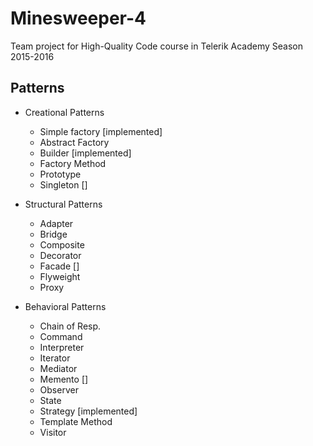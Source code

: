 # Minesweeper-4
Team project for High-Quality Code course in Telerik Academy Season 2015-2016

## Patterns
* Creational Patterns
	* Simple factory [implemented]
	* Abstract Factory
	* Builder           [implemented]
	* Factory Method
	* Prototype
	* Singleton			[]


* Structural Patterns
	* Adapter
	* Bridge
	* Composite
	* Decorator
	* Facade			[]
	* Flyweight
	* Proxy  


* Behavioral Patterns
	* Chain of Resp.
	* Command
	* Interpreter
	* Iterator
	* Mediator
	* Memento			[]
	* Observer
	* State
	* Strategy			[implemented]
	* Template Method
	* Visitor
